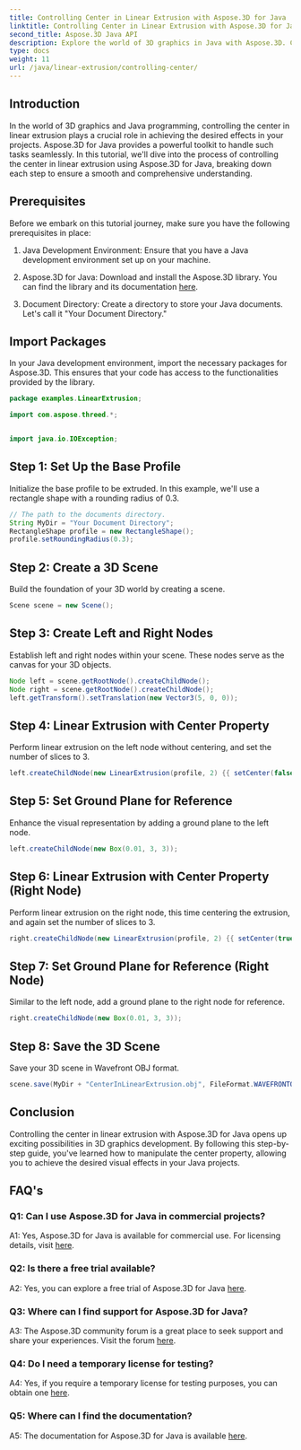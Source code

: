 ```yaml
---
title: Controlling Center in Linear Extrusion with Aspose.3D for Java
linktitle: Controlling Center in Linear Extrusion with Aspose.3D for Java
second_title: Aspose.3D Java API
description: Explore the world of 3D graphics in Java with Aspose.3D. Control the center in linear extrusion effortlessly.
type: docs
weight: 11
url: /java/linear-extrusion/controlling-center/
---
```

## Introduction

In the world of 3D graphics and Java programming, controlling the center in linear extrusion plays a crucial role in achieving the desired effects in your projects. Aspose.3D for Java provides a powerful toolkit to handle such tasks seamlessly. In this tutorial, we'll dive into the process of controlling the center in linear extrusion using Aspose.3D for Java, breaking down each step to ensure a smooth and comprehensive understanding.

## Prerequisites

Before we embark on this tutorial journey, make sure you have the following prerequisites in place:

1. Java Development Environment: Ensure that you have a Java development environment set up on your machine.

2. Aspose.3D for Java: Download and install the Aspose.3D library. You can find the library and its documentation [here](https://reference.aspose.com/3d/java/).

3. Document Directory: Create a directory to store your Java documents. Let's call it "Your Document Directory."

## Import Packages

In your Java development environment, import the necessary packages for Aspose.3D. This ensures that your code has access to the functionalities provided by the library.

```java
package examples.LinearExtrusion;

import com.aspose.threed.*;


import java.io.IOException;
```

## Step 1: Set Up the Base Profile

Initialize the base profile to be extruded. In this example, we'll use a rectangle shape with a rounding radius of 0.3.

```java
// The path to the documents directory.
String MyDir = "Your Document Directory";
RectangleShape profile = new RectangleShape();
profile.setRoundingRadius(0.3);
```

## Step 2: Create a 3D Scene

Build the foundation of your 3D world by creating a scene.

```java
Scene scene = new Scene();
```

## Step 3: Create Left and Right Nodes

Establish left and right nodes within your scene. These nodes serve as the canvas for your 3D objects.

```java
Node left = scene.getRootNode().createChildNode();
Node right = scene.getRootNode().createChildNode();
left.getTransform().setTranslation(new Vector3(5, 0, 0));
```

## Step 4: Linear Extrusion with Center Property

Perform linear extrusion on the left node without centering, and set the number of slices to 3.

```java
left.createChildNode(new LinearExtrusion(profile, 2) {{ setCenter(false); setSlices(3); }});
```

## Step 5: Set Ground Plane for Reference

Enhance the visual representation by adding a ground plane to the left node.

```java
left.createChildNode(new Box(0.01, 3, 3));
```

## Step 6: Linear Extrusion with Center Property (Right Node)

Perform linear extrusion on the right node, this time centering the extrusion, and again set the number of slices to 3.

```java
right.createChildNode(new LinearExtrusion(profile, 2) {{ setCenter(true); setSlices(3); }});
```

## Step 7: Set Ground Plane for Reference (Right Node)

Similar to the left node, add a ground plane to the right node for reference.

```java
right.createChildNode(new Box(0.01, 3, 3));
```

## Step 8: Save the 3D Scene

Save your 3D scene in Wavefront OBJ format.

```java
scene.save(MyDir + "CenterInLinearExtrusion.obj", FileFormat.WAVEFRONTOBJ);
```

## Conclusion

Controlling the center in linear extrusion with Aspose.3D for Java opens up exciting possibilities in 3D graphics development. By following this step-by-step guide, you've learned how to manipulate the center property, allowing you to achieve the desired visual effects in your Java projects.

## FAQ's

### Q1: Can I use Aspose.3D for Java in commercial projects?

A1: Yes, Aspose.3D for Java is available for commercial use. For licensing details, visit [here](https://purchase.aspose.com/buy).

### Q2: Is there a free trial available?

A2: Yes, you can explore a free trial of Aspose.3D for Java [here](https://releases.aspose.com/).

### Q3: Where can I find support for Aspose.3D for Java?

A3: The Aspose.3D community forum is a great place to seek support and share your experiences. Visit the forum [here](https://forum.aspose.com/c/3d/18).

### Q4: Do I need a temporary license for testing?

A4: Yes, if you require a temporary license for testing purposes, you can obtain one [here](https://purchase.aspose.com/temporary-license/).

### Q5: Where can I find the documentation?

A5: The documentation for Aspose.3D for Java is available [here](https://reference.aspose.com/3d/java/).
